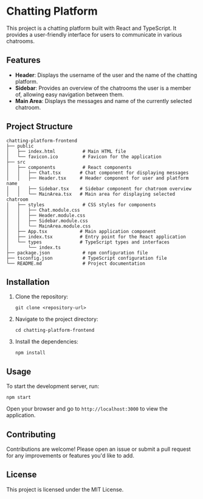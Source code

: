 # Chatting Platform

This project is a chatting platform built with React and TypeScript. It provides a user-friendly interface for users to communicate in various chatrooms.

## Features

- **Header**: Displays the username of the user and the name of the chatting platform.
- **Sidebar**: Provides an overview of the chatrooms the user is a member of, allowing easy navigation between them.
- **Main Area**: Displays the messages and name of the currently selected chatroom.

## Project Structure

```
chatting-platform-frontend
├── public
│   ├── index.html          # Main HTML file
│   └── favicon.ico         # Favicon for the application
├── src
│   ├── components          # React components
│   │   ├── Chat.tsx       # Chat component for displaying messages
│   │   ├── Header.tsx     # Header component for user and platform name
│   │   ├── Sidebar.tsx    # Sidebar component for chatroom overview
│   │   └── MainArea.tsx   # Main area for displaying selected chatroom
│   ├── styles              # CSS styles for components
│   │   ├── Chat.module.css
│   │   ├── Header.module.css
│   │   ├── Sidebar.module.css
│   │   └── MainArea.module.css
│   ├── App.tsx            # Main application component
│   ├── index.tsx          # Entry point for the React application
│   └── types              # TypeScript types and interfaces
│       └── index.ts
├── package.json            # npm configuration file
├── tsconfig.json           # TypeScript configuration file
└── README.md               # Project documentation
```

## Installation

1. Clone the repository:
   ```
   git clone <repository-url>
   ```
2. Navigate to the project directory:
   ```
   cd chatting-platform-frontend
   ```
3. Install the dependencies:
   ```
   npm install
   ```

## Usage

To start the development server, run:
```
npm start
```

Open your browser and go to `http://localhost:3000` to view the application.

## Contributing

Contributions are welcome! Please open an issue or submit a pull request for any improvements or features you'd like to add.

## License

This project is licensed under the MIT License.